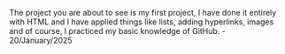 The project you are about to see is my first project, I have done it entirely with HTML and I have applied things like lists, adding hyperlinks, images and of course, I practiced my basic knowledge of GitHub. - 20/January/2025
